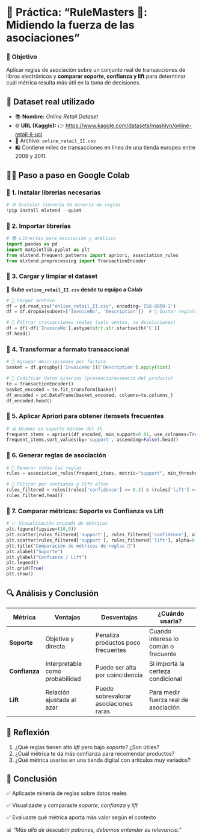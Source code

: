 # 🧪 **Práctica: “RuleMasters 🧠: Midiendo la fuerza de las asociaciones”**

### 🎯 **Objetivo**

Aplicar reglas de asociación sobre un conjunto real de transacciones de libros electrónicos y **comparar soporte, confianza y lift** para determinar cuál métrica resulta más útil en la toma de decisiones.

## 📂 **Dataset real utilizado**

- 📚 **Nombre:** *Online Retail Dataset*
- 🌐 **URL (Kaggle):**
   👉 https://www.kaggle.com/datasets/mashlyn/online-retail-ii-uci
- 📁 Archivo: `online_retail_II.csv`
- 🛍️ Contiene miles de transacciones en línea de una tienda europea entre 2009 y 2011.

## 👨‍🏫 **Paso a paso en Google Colab**



### 🔹 1. Instalar librerías necesarias

```python
# ⚙️ Instalar librería de minería de reglas
!pip install mlxtend --quiet
```

### 🔹 2. Importar librerías

```python
# 📚 Librerías para asociación y análisis
import pandas as pd
import matplotlib.pyplot as plt
from mlxtend.frequent_patterns import apriori, association_rules
from mlxtend.preprocessing import TransactionEncoder
```

### 🔹 3. Cargar y limpiar el dataset

🔽 **Sube `online_retail_II.csv` desde tu equipo a Colab**

```python
# 📂 Cargar archivo
df = pd.read_csv("online_retail_II.csv", encoding='ISO-8859-1')
df = df.dropna(subset=['InvoiceNo', 'Description'])  # 🚿 Quitar registros con datos nulos

# 🧼 Filtrar transacciones reales (solo ventas, no devoluciones)
df = df[~df['InvoiceNo'].astype(str).str.startswith('C')]
df.head()
```

### 🔹 4. Transformar a formato transaccional

```python
# 🧺 Agrupar descripciones por factura
basket = df.groupby(['InvoiceNo'])['Description'].apply(list)

# 🔄 Codificar datos binarios (presencia/ausencia del producto)
te = TransactionEncoder()
basket_encoded = te.fit_transform(basket)
df_encoded = pd.DataFrame(basket_encoded, columns=te.columns_)
df_encoded.head()
```

### 🔹 5. Aplicar Apriori para obtener itemsets frecuentes

```python
# 📊 Usamos un soporte mínimo del 1%
frequent_items = apriori(df_encoded, min_support=0.01, use_colnames=True)
frequent_items.sort_values(by='support', ascending=False).head()
```

### 🔹 6. Generar reglas de asociación

```python
# 🔗 Generar todas las reglas
rules = association_rules(frequent_items, metric="support", min_threshold=0.01)

# 🎯 Filtrar por confianza y lift altos
rules_filtered = rules[(rules['confidence'] >= 0.3) & (rules['lift'] >= 1.0)]
rules_filtered.head()
```

### 🔹 7. Comparar métricas: Soporte vs Confianza vs Lift

```python
# 📈 Visualización cruzada de métricas
plt.figure(figsize=(10,6))
plt.scatter(rules_filtered['support'], rules_filtered['confidence'], alpha=0.6, label='Soporte vs Confianza')
plt.scatter(rules_filtered['support'], rules_filtered['lift'], alpha=0.6, label='Soporte vs Lift')
plt.title("Comparación de métricas de reglas 🧠")
plt.xlabel("Soporte")
plt.ylabel("Confianza / Lift")
plt.legend()
plt.grid(True)
plt.show()
```

## 🔍 **Análisis y Conclusión**

| Métrica       | Ventajas                        | Desventajas                           | ¿Cuándo usarla?                      |
| ------------- | ------------------------------- | ------------------------------------- | ------------------------------------ |
| **Soporte**   | Objetiva y directa              | Penaliza productos poco frecuentes    | Cuando interesa lo común o frecuente |
| **Confianza** | Interpretable como probabilidad | Puede ser alta por coincidencia       | Si importa la certeza condicional    |
| **Lift**      | Relación ajustada al azar       | Puede sobrevalorar asociaciones raras | Para medir fuerza real de asociación |

## 🧠 **Reflexión**

1. ¿Qué reglas tienen alto *lift* pero bajo *soporte*? ¿Son útiles?
2. ¿Cuál métrica te da más confianza para recomendar productos?
3. ¿Qué métrica usarías en una tienda digital con artículos muy variados?

## 📎 **Conclusión**

✅ Aplicaste minería de reglas sobre datos reales

✅ Visualizaste y comparaste *soporte*, *confianza* y *lift*

✅ Evaluaste qué métrica aporta más valor según el contexto

📊 *“Más allá de descubrir patrones, debemos entender su relevancia.”*